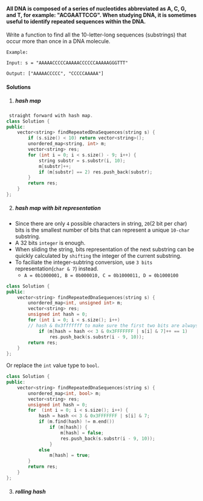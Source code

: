 #### All DNA is composed of a series of nucleotides abbreviated as A, C, G, and T, for example: "ACGAATTCCG". When studying DNA, it is sometimes useful to identify repeated sequences within the DNA.

Write a function to find all the 10-letter-long sequences (substrings) that occur more than once in a DNA molecule.

```
Example:

Input: s = "AAAAACCCCCAAAAACCCCCCAAAAAGGGTTT"

Output: ["AAAAACCCCC", "CCCCCAAAAA"]
```

#### Solutions

1. ##### hash map

```cpp
 straight forward with hash map.
class Solution {
public:
    vector<string> findRepeatedDnaSequences(string s) {
        if (s.size() < 10) return vector<string>();
        unordered_map<string, int> m;
        vector<string> res;
        for (int i = 0; i < s.size() - 9; i++) {
            string substr = s.substr(i, 10);
            m[substr]++;
            if (m[substr] == 2) res.push_back(substr);
        }
        return res;
    }
};
```

2. ##### hash map with bit representation

- Since there are only `4` possible characters in string, `20`(2 bit per char) bits is the smallest number of bits that can represent a unique `10-char` substring.
- A 32 bits `integer` is enough.
- When sliding the string, bits representation of the next substring can be quickly calculated by `shifting` the integer of the current substring.
- To faciliate the integer-subtring conversion, use `3 bits` representation(`char & 7`) instead.
    - `A = 0b1000001, B = 0b000010, C = 0b1000011, D = 0b1000100`
```cpp
class Solution {
public:
    vector<string> findRepeatedDnaSequences(string s) {
        unordered_map<int, unsigned int> m;
        vector<string> res;
        unsigned int hash = 0;
        for (int i = 0; i < s.size(); i++)
        // hash & 0x3fffffff to make sure the first two bits are always 0.
            if (m[hash = hash << 3 & 0x3FFFFFFF | s[i] & 7]++ == 1)
                res.push_back(s.substr(i - 9, 10));
        return res;
    }  
};
```

Or replace the `int` value type to `bool`.

```cpp
class Solution {
public:
    vector<string> findRepeatedDnaSequences(string s) {
        unordered_map<int, bool> m;
        vector<string> res;
        unsigned int hash = 0;
        for  (int i = 0; i < s.size(); i++) {
            hash = hash << 3 & 0x3FFFFFFF | s[i] & 7;
            if (m.find(hash) != m.end())
                if (m[hash]) {
                    m[hash] = false;
                    res.push_back(s.substr(i - 9, 10));
                }
            else
                m[hash] = true;
        }
        return res;
    }  
};
```

3. ##### rolling hash


